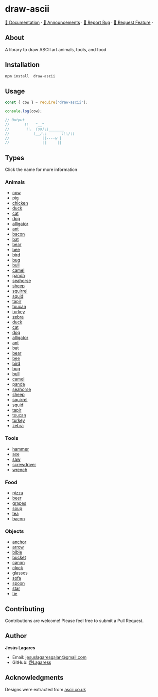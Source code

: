 # draw-ascii

[📖 Documentation](https://github.com/Lagaress/draw-ascii?tab=readme-ov-file/) ·
[📣 Announcements](https://github.com/Lagaress/draw-ascii/issues) ·
[🐞 Report Bug](https://github.com/Lagaress/draw-ascii/issues/new?template=bug-report.md) ·
[🍩 Request Feature](https://github.com/Lagaress/draw-ascii/issues/new?template=feature-request.md) ·

## About

A library to draw ASCII art animals, tools, and food

## Installation

```bash
npm install  draw-ascii
```

## Usage

```javascript
const { cow } = require('draw-ascii');

console.log(cow);

// Output
//       \\   ^__^
//        \\  (oo)\\_______
//           (__)\\       )\\/\\
//               ||----w |
//               ||     ||
```

## Types

Click the name for more information

### Animals
- [cow](https://github.com/Lagaress/draw-ascii/blob/master/src/animals/cow.js)
- [pig](https://github.com/Lagaress/draw-ascii/blob/master/src/animals/pig.js)
- [chicken](https://github.com/Lagaress/draw-ascii/blob/master/src/animals/chicken.js)
- [duck](https://github.com/Lagaress/draw-ascii/blob/master/src/animals/duck.js)
- [cat](https://github.com/Lagaress/draw-ascii/blob/master/src/animals/cat.js)
- [dog](https://github.com/Lagaress/draw-ascii/blob/master/src/animals/dog.js)
- [alligator](https://github.com/Lagaress/draw-ascii/blob/master/src/animals/alligator.js)
- [ant](https://github.com/Lagaress/draw-ascii/blob/master/src/animals/ant.js)
- [bacon](https://github.com/Lagaress/draw-ascii/blob/master/src/animals/bacon.js)
- [bat](https://github.com/Lagaress/draw-ascii/blob/master/src/animals/bat.js)
- [bear](https://github.com/Lagaress/draw-ascii/blob/master/src/animals/bear.js)
- [bee](https://github.com/Lagaress/draw-ascii/blob/master/src/animals/bee.js)
- [bird](https://github.com/Lagaress/draw-ascii/blob/master/src/animals/bird.js)
- [bug](https://github.com/Lagaress/draw-ascii/blob/master/src/animals/bug.js)
- [bull](https://github.com/Lagaress/draw-ascii/blob/master/src/animals/bull.js)
- [camel](https://github.com/Lagaress/draw-ascii/blob/master/src/animals/camel.js)
- [panda](https://github.com/Lagaress/draw-ascii/blob/master/src/animals/panda.js)
- [seahorse](https://github.com/Lagaress/draw-ascii/blob/master/src/animals/seahorse.js)
- [sheep](https://github.com/Lagaress/draw-ascii/blob/master/src/animals/sheep.js)
- [squirrel](https://github.com/Lagaress/draw-ascii/blob/master/src/animals/squirrel.js)
- [squid](https://github.com/Lagaress/draw-ascii/blob/master/src/animals/squid.js)
- [tapir](https://github.com/Lagaress/draw-ascii/blob/master/src/animals/tapir.js)
- [toucan](https://github.com/Lagaress/draw-ascii/blob/master/src/animals/toucan.js)
- [turkey](https://github.com/Lagaress/draw-ascii/blob/master/src/animals/turkey.js)
- [zebra](https://github.com/Lagaress/draw-ascii/blob/master/src/animals/zebra.js)
- [duck](https://github.com/Lagaress/draw-ascii/blob/master/src/animals/duck.js)
- [cat](https://github.com/Lagaress/draw-ascii/blob/master/src/animals/cat.js)
- [dog](https://github.com/Lagaress/draw-ascii/blob/master/src/animals/dog.js)
- [alligator](https://github.com/Lagaress/draw-ascii/blob/master/src/animals/alligator.js)
- [ant](https://github.com/Lagaress/draw-ascii/blob/master/src/animals/ant.js)
- [bat](https://github.com/Lagaress/draw-ascii/blob/master/src/animals/bat.js)
- [bear](https://github.com/Lagaress/draw-ascii/blob/master/src/animals/bear.js)
- [bee](https://github.com/Lagaress/draw-ascii/blob/master/src/animals/bee.js)
- [bird](https://github.com/Lagaress/draw-ascii/blob/master/src/animals/bird.js)
- [bug](https://github.com/Lagaress/draw-ascii/blob/master/src/animals/bug.js)
- [bull](https://github.com/Lagaress/draw-ascii/blob/master/src/animals/bull.js)
- [camel](https://github.com/Lagaress/draw-ascii/blob/master/src/animals/camel.js)
- [panda](https://github.com/Lagaress/draw-ascii/blob/master/src/animals/panda.js)
- [seahorse](https://github.com/Lagaress/draw-ascii/blob/master/src/animals/seahorse.js)
- [sheep](https://github.com/Lagaress/draw-ascii/blob/master/src/animals/sheep.js)
- [squirrel](https://github.com/Lagaress/draw-ascii/blob/master/src/animals/squirrel.js)
- [squid](https://github.com/Lagaress/draw-ascii/blob/master/src/animals/squid.js)
- [tapir](https://github.com/Lagaress/draw-ascii/blob/master/src/animals/tapir.js)
- [toucan](https://github.com/Lagaress/draw-ascii/blob/master/src/animals/toucan.js)
- [turkey](https://github.com/Lagaress/draw-ascii/blob/master/src/animals/turkey.js)
- [zebra](https://github.com/Lagaress/draw-ascii/blob/master/src/animals/zebra.js)

### Tools
- [hammer](https://github.com/Lagaress/draw-ascii/blob/master/src/tools/hammer.js)
- [axe](https://github.com/Lagaress/draw-ascii/blob/master/src/tools/axe.js)
- [saw](https://github.com/Lagaress/draw-ascii/blob/master/src/tools/saw.js)
- [screwdriver](https://github.com/Lagaress/draw-ascii/blob/master/src/tools/screwdriver.js)
- [wrench](https://github.com/Lagaress/draw-ascii/blob/master/src/tools/wrench.js)

### Food
- [pizza](https://github.com/Lagaress/draw-ascii/blob/master/src/food/pizza.js)
- [beer](https://github.com/Lagaress/draw-ascii/blob/master/src/food/beer.js)
- [grapes](https://github.com/Lagaress/draw-ascii/blob/master/src/food/grapes.js)
- [soup](https://github.com/Lagaress/draw-ascii/blob/master/src/food/soup.js)
- [tea](https://github.com/Lagaress/draw-ascii/blob/master/src/food/tea.js)
- [bacon](https://github.com/Lagaress/draw-ascii/blob/master/src/animals/bacon.js)

### Objects
- [anchor](https://github.com/Lagaress/draw-ascii/blob/master/src/objects/anchor.js)
- [arrow](https://github.com/Lagaress/draw-ascii/blob/master/src/objects/arrow.js)
- [bible](https://github.com/Lagaress/draw-ascii/blob/master/src/objects/bible.js)
- [bucket](https://github.com/Lagaress/draw-ascii/blob/master/src/objects/bucket.js)
- [canon](https://github.com/Lagaress/draw-ascii/blob/master/src/objects/canon.js)
- [clock](https://github.com/Lagaress/draw-ascii/blob/master/src/objects/clock.js)
- [glasses](https://github.com/Lagaress/draw-ascii/blob/master/src/objects/glasses.js)
- [sofa](https://github.com/Lagaress/draw-ascii/blob/master/src/objects/sofa.js)
- [spoon](https://github.com/Lagaress/draw-ascii/blob/master/src/objects/spoon.js)
- [star](https://github.com/Lagaress/draw-ascii/blob/master/src/objects/star.js)
- [tie](https://github.com/Lagaress/draw-ascii/blob/master/src/objects/tie.js)

## Contributing

Contributions are welcome! Please feel free to submit a Pull Request.

## Author

**Jesús Lagares**
- Email: jesuslagaresgalan@gmail.com
- GitHub: [@Lagaress](https://github.com/Lagaress)

## Acknowledgments
Designs were extracted from [ascii.co.uk](https://www.ascii.co.uk/)
